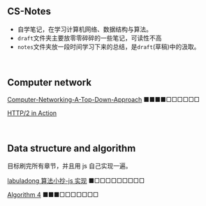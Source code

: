 ## CS-Notes

- 自学笔记，在学习计算机网络、数据结构与算法。
- `draft`文件夹主要放零零碎碎的一些笔记，可读性不高
- `notes`文件夹放一段时间学习下来的总结，是`draft`(草稿)中的汲取。

<br/>

## Computer network

[Computer-Networking-A-Top-Down-Approach]() ■■■■□□□□□□

[HTTP/2 in Action]()

<br/>

## Data structure and algorithm

目标刷完所有章节，并且用 js 自己实现一遍。

[labuladong 算法小抄-js 实现]() ■□□□□□□□□□

[Algorithm 4]() ■■■□□□□□□□
